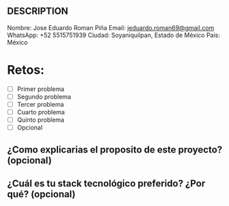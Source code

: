 ## DESCRIPTION

Nombre: Jose Eduardo Roman Piña
Email: jeduardo.roman69@gmail.com
WhatsApp: +52 5515751939
Ciudad: Soyaniquilpan, Estado de México
Pais: México

# Retos:
  - [ ] Primer problema
  - [ ] Segundo problema
  - [ ] Tercer problema
  - [ ] Cuarto problema
  - [ ] Quinto problema
  - [ ] Opcional

## ¿Como explicarias el proposito de este proyecto? (opcional)


## ¿Cuál es tu stack tecnológico preferido? ¿Por qué? (opcional)
